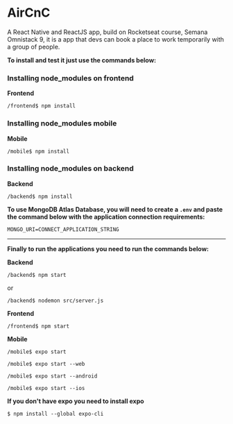 # AirCnC
A React Native and ReactJS app, build on Rocketseat course, Semana Omnistack 9, it is a app that devs can book a place to work temporarily with a group of people.

**To install and test it just use the commands below:**

### Installing node_modules on frontend

**Frontend**

`/frontend$ npm install`

### Installing node_modules mobile

**Mobile**

`/mobile$ npm install`


### Installing node_modules on backend

**Backend**

`/backend$ npm install`

**To use MongoDB Atlas Database, you will need to create a `.env` and paste the command below with the application connection requirements:**

`MONGO_URI=CONNECT_APPLICATION_STRING`

___

**Finally to run the applications you need to run the commands below:**

**Backend**

`/backend$ npm start`

or

`/backend$ nodemon src/server.js`


**Frontend**

`/frontend$ npm start`


**Mobile**

`/mobile$ expo start`

`/mobile$ expo start --web`

`/mobile$ expo start --android`

`/mobile$ expo start --ios`

**If you don't have expo you need to install expo**

`$ npm install --global expo-cli`